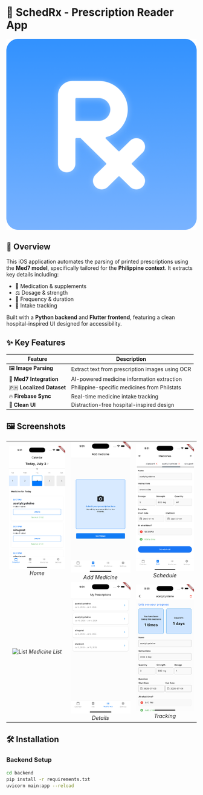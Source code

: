 # 💊 SchedRx - Prescription Reader App

![App Banner](images/iconlogo.png)
## 📖 Overview
This iOS application automates the parsing of printed prescriptions using the **Med7 model**, specifically tailored for the **Philippine context**. It extracts key details including:
- 💊 Medication & supplements
- ⚖️ Dosage & strength
- 🔄 Frequency & duration
- 📅 Intake tracking

Built with a **Python backend** and **Flutter frontend**, featuring a clean hospital-inspired UI designed for accessibility.

## ✨ Key Features
| Feature | Description |
|---------|-------------|
| 🖼️ **Image Parsing** | Extract text from prescription images using OCR |
| 🤖 **Med7 Integration** | AI-powered medicine information extraction |
| 🇵🇭 **Localized Dataset** | Philippine-specific medicines from Philstats |
| 🔥 **Firebase Sync** | Real-time medicine intake tracking |
| 🏥 **Clean UI** | Distraction-free hospital-inspired design |

## 🖼️ Screenshots
| | | |
|:-------------------------:|:-------------------------:|:-------------------------:|
| ![Home](images/simulator_screenshot_D8357A96-E590-4929-AF85-7BD815DA38C9.png) *Home* | ![Add Meds](images/simulator_screenshot_FB3D1DFB-5015-48FF-92B3-871AC085FD1C.png) *Add Medicine* | ![Schedule](images/simulator_screenshot_DC8E64CD-6613-48A3-8E9F-BD07DC0DB4F1.png) *Schedule* |
| ![List](https://via.placeholder.com/300x600/ffffff/1a73e8?text=Medicine+List) *Medicine List* | ![Details](images/simulator_screenshot_C86AF964-E65D-42D1-A552-F152EB627F5C.png) *Details* | ![Tracking](images/simulator_screenshot_299C01B5-D373-466A-914D-72FBDB82034C.png) *Tracking* |

## 🛠️ Installation
### Backend Setup
```bash
cd backend
pip install -r requirements.txt
uvicorn main:app --reload